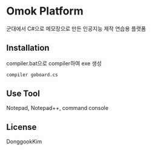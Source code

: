 # Omok Platform

군대에서 C#으로 메모장으로 만든 인공지능 제작 연습용 플랫폼

## Installation

compiler.bat으로 compiler하여 exe 생성

```bash
compiler goboard.cs
```

## Use Tool
Notepad, Notepad++, command console

## License
DonggookKim
